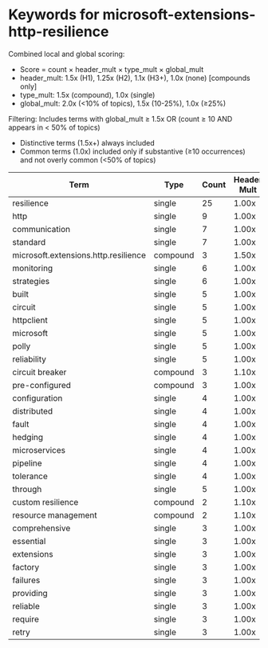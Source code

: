 # Keywords for microsoft-extensions-http-resilience

Combined local and global scoring:
- Score = count × header_mult × type_mult × global_mult
- header_mult: 1.5x (H1), 1.25x (H2), 1.1x (H3+), 1.0x (none) [compounds only]
- type_mult: 1.5x (compound), 1.0x (single)
- global_mult: 2.0x (<10% of topics), 1.5x (10-25%), 1.0x (≥25%)

Filtering: Includes terms with global_mult ≥ 1.5x OR (count ≥ 10 AND appears in < 50% of topics)
- Distinctive terms (1.5x+) always included
- Common terms (1.0x) included only if substantive (≥10 occurrences) and not overly common (<50% of topics)

| Term | Type | Count | Header Mult | Type Mult | Global Mult | Score |
|------|------|-------|-------------|-----------|-------------|-------|
| resilience | single | 25 | 1.00x | 1.00x | 2.0x | 50.000 |
| http | single | 9 | 1.00x | 1.00x | 2.0x | 18.000 |
| communication | single | 7 | 1.00x | 1.00x | 2.0x | 14.000 |
| standard | single | 7 | 1.00x | 1.00x | 2.0x | 14.000 |
| microsoft.extensions.http.resilience | compound | 3 | 1.50x | 1.50x | 2.0x | 13.500 |
| monitoring | single | 6 | 1.00x | 1.00x | 2.0x | 12.000 |
| strategies | single | 6 | 1.00x | 1.00x | 2.0x | 12.000 |
| built | single | 5 | 1.00x | 1.00x | 2.0x | 10.000 |
| circuit | single | 5 | 1.00x | 1.00x | 2.0x | 10.000 |
| httpclient | single | 5 | 1.00x | 1.00x | 2.0x | 10.000 |
| microsoft | single | 5 | 1.00x | 1.00x | 2.0x | 10.000 |
| polly | single | 5 | 1.00x | 1.00x | 2.0x | 10.000 |
| reliability | single | 5 | 1.00x | 1.00x | 2.0x | 10.000 |
| circuit breaker | compound | 3 | 1.10x | 1.50x | 2.0x | 9.900 |
| pre-configured | compound | 3 | 1.00x | 1.50x | 2.0x | 9.000 |
| configuration | single | 4 | 1.00x | 1.00x | 2.0x | 8.000 |
| distributed | single | 4 | 1.00x | 1.00x | 2.0x | 8.000 |
| fault | single | 4 | 1.00x | 1.00x | 2.0x | 8.000 |
| hedging | single | 4 | 1.00x | 1.00x | 2.0x | 8.000 |
| microservices | single | 4 | 1.00x | 1.00x | 2.0x | 8.000 |
| pipeline | single | 4 | 1.00x | 1.00x | 2.0x | 8.000 |
| tolerance | single | 4 | 1.00x | 1.00x | 2.0x | 8.000 |
| through | single | 5 | 1.00x | 1.00x | 1.5x | 7.500 |
| custom resilience | compound | 2 | 1.10x | 1.50x | 2.0x | 6.600 |
| resource management | compound | 2 | 1.10x | 1.50x | 2.0x | 6.600 |
| comprehensive | single | 3 | 1.00x | 1.00x | 2.0x | 6.000 |
| essential | single | 3 | 1.00x | 1.00x | 2.0x | 6.000 |
| extensions | single | 3 | 1.00x | 1.00x | 2.0x | 6.000 |
| factory | single | 3 | 1.00x | 1.00x | 2.0x | 6.000 |
| failures | single | 3 | 1.00x | 1.00x | 2.0x | 6.000 |
| providing | single | 3 | 1.00x | 1.00x | 2.0x | 6.000 |
| reliable | single | 3 | 1.00x | 1.00x | 2.0x | 6.000 |
| require | single | 3 | 1.00x | 1.00x | 2.0x | 6.000 |
| retry | single | 3 | 1.00x | 1.00x | 2.0x | 6.000 |
